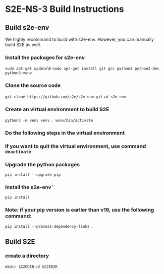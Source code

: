 # S2E-NS-3 Build Instructions


## Build s2e-env
We highly recommand to build with s2e-env. However, you can manually build S2E as well. 

### Install the packages for s2e-env
`sudo apt-get update`\n
`sudo apt-get install git gcc python3 python3-dev python3-venv`

### Clone the source code
`git clone https://github.com/s2e/s2e-env.git`
`cd s2e-env`

### Create an virtual environment to build S2E
`python3 -m venv venv`
`. venv/bin/activate`

### Do the following steps in the virtual environment
### If you want to quit the virtual environment, use command `deactivate`

### Upgrade the python packages
`pip install --upgrade pip`

### Install the s2e-env`
`pip install .`

### Note: if your pip version is earlier than v19, use the following command:
`pip install --process-dependency-links .`


## Build S2E
### create a directory
`mkdir $S2EDIR`
`cd $S2EDIR`
